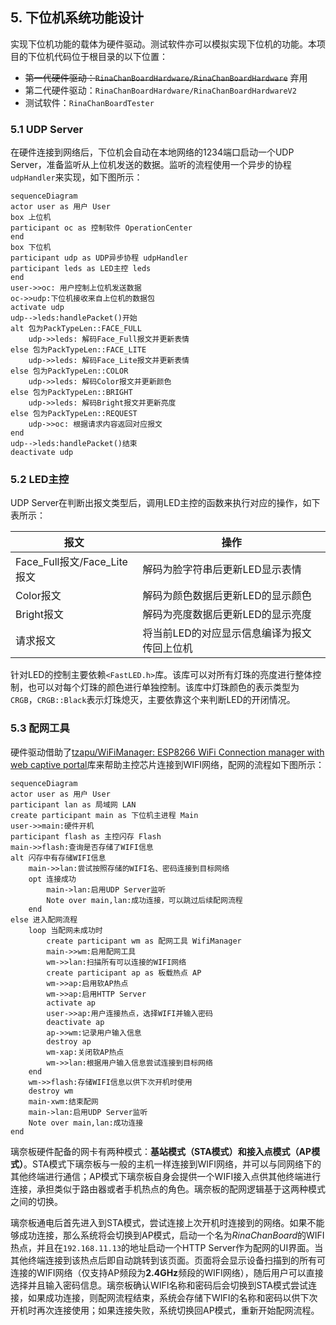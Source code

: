 ## 5. 下位机系统功能设计

实现下位机功能的载体为硬件驱动。测试软件亦可以模拟实现下位机的功能。本项目的下位机代码位于根目录的以下位置：

- ~~第一代硬件驱动：`RinaChanBoardHardware/RinaChanBoardHardware`~~ 弃用
- 第二代硬件驱动：`RinaChanBoardHardware/RinaChanBoardHardwareV2`
- 测试软件：`RinaChanBoardTester`

### 5.1 UDP Server

在硬件连接到网络后，下位机会自动在本地网络的1234端口启动一个UDP Server，准备监听从上位机发送的数据。监听的流程使用一个异步的协程`udpHandler`来实现，如下图所示：

```mermaid
sequenceDiagram
actor user as 用户 User
box 上位机
participant oc as 控制软件 OperationCenter
end
box 下位机
participant udp as UDP异步协程 udpHandler
participant leds as LED主控 leds
end
user->>oc: 用户控制上位机发送数据
oc->>udp:下位机接收来自上位机的数据包
activate udp
udp-->leds:handlePacket()开始
alt 包为PackTypeLen::FACE_FULL
    udp->>leds: 解码Face_Full报文并更新表情
else 包为PackTypeLen::FACE_LITE
    udp->>leds: 解码Face_Lite报文并更新表情
else 包为PackTypeLen::COLOR
    udp->>leds: 解码Color报文并更新颜色
else 包为PackTypeLen::BRIGHT
    udp->>leds: 解码Bright报文并更新亮度
else 包为PackTypeLen::REQUEST
    udp->>oc: 根据请求内容返回对应报文
end
udp-->leds:handlePacket()结束
deactivate udp
```

### 5.2 LED主控

UDP Server在判断出报文类型后，调用LED主控的函数来执行对应的操作，如下表所示：

| 报文                        | 操作                                        |
| --------------------------- | ------------------------------------------- |
| Face_Full报文/Face_Lite报文 | 解码为脸字符串后更新LED显示表情             |
| Color报文                   | 解码为颜色数据后更新LED的显示颜色           |
| Bright报文                  | 解码为亮度数据后更新LED的显示亮度           |
| 请求报文                    | 将当前LED的对应显示信息编译为报文传回上位机 |

针对LED的控制主要依赖`<FastLED.h>`库。该库可以对所有灯珠的亮度进行整体控制，也可以对每个灯珠的颜色进行单独控制。该库中灯珠颜色的表示类型为`CRGB`，`CRGB::Black`表示灯珠熄灭，主要依靠这个来判断LED的开闭情况。

### 5.3 配网工具

硬件驱动借助了[tzapu/WiFiManager: ESP8266 WiFi Connection manager with web captive portal](https://github.com/tzapu/WiFiManager)库来帮助主控芯片连接到WIFI网络，配网的流程如下图所示：

```mermaid
sequenceDiagram
actor user as 用户 User
participant lan as 局域网 LAN
create participant main as 下位机主进程 Main
user->>main:硬件开机
participant flash as 主控闪存 Flash
main->>flash:查询是否存储了WIFI信息
alt 闪存中有存储WIFI信息
	main->>lan:尝试按照存储的WIFI名、密码连接到目标网络
	opt 连接成功
		main->lan:启用UDP Server监听
		Note over main,lan:成功连接，可以跳过后续配网流程
	end
else 进入配网流程
	loop 当配网未成功时
        create participant wm as 配网工具 WifiManager
        main->>wm:启用配网工具
        wm->>lan:扫描所有可以连接的WIFI网络
        create participant ap as 板载热点 AP
        wm->>ap:启用软AP热点
        wm->>ap:启用HTTP Server
        activate ap
        user->>ap:用户连接热点，选择WIFI并输入密码
        deactivate ap
        ap->>wm:记录用户输入信息
        destroy ap
        wm-xap:关闭软AP热点
        wm->>lan:根据用户输入信息尝试连接到目标网络
    end
    wm->>flash:存储WIFI信息以供下次开机时使用
    destroy wm
    main-xwm:结束配网
    main->lan:启用UDP Server监听
	Note over main,lan:成功连接
end
```

璃奈板硬件配备的网卡有两种模式：**基站模式（STA模式）**和**接入点模式（AP模式）**。STA模式下璃奈板与一般的主机一样连接到WIFI网络，并可以与同网络下的其他终端进行通信；AP模式下璃奈板自身会提供一个WIFI接入点供其他终端进行连接，承担类似于路由器或者手机热点的角色。璃奈板的配网逻辑基于这两种模式之间的切换。

璃奈板通电后首先进入到STA模式，尝试连接上次开机时连接到的网络。如果不能够成功连接，那么系统将会切换到AP模式，启动一个名为*RinaChanBoard*的WIFI热点，并且在`192.168.11.13`的地址启动一个HTTP Server作为配网的UI界面。当其他终端连接到该热点后即自动跳转到该页面。页面将会显示设备扫描到的所有可连接的WIFI网络（仅支持AP频段为**2.4GHz**频段的WIFI网络），随后用户可以直接选择并且输入密码信息。璃奈板确认WIFI名称和密码后会切换到STA模式尝试连接，如果成功连接，则配网流程结束，系统会存储下WIFI的名称和密码以供下次开机时再次连接使用；如果连接失败，系统切换回AP模式，重新开始配网流程。